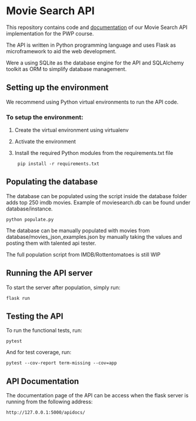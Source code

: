 # Movie Search API

This repository contains code and [documentation](https://github.com/eemelihayrynen/PWP/wiki) of our Movie Search API implementation for the PWP course.

The API is written in Python programming language and uses Flask as microframework to aid the web development.

Were a using SQLite as the database engine for the API and SQLAlchemy toolkit as ORM to simplify database management.

## Setting up the environment

We recommend using Python virtual environments to run the API code.

### To setup the environment:

1. Create the virtual environment using virtualenv
2. Activate the environment
3. Install the required Python modules from the requirements.txt file

        pip install -r requirements.txt

## Populating the database
The database can be populated using the script inside the database folder adds top 250 imdb movies. Example of moviesearch.db can be found under database/instance.

    python populate.py

The database can be manually populated with movies from database/movies_json_examples.json by manually taking the values and posting them with talented api tester.

The full population script from IMDB/Rottentomatoes is still WIP

## Running the API server

To start the server after population, simply run:

    flask run

## Testing the API

To run the functional tests, run:

    pytest
    
And for test coverage, run:
       
    pytest --cov-report term-missing --cov=app
    
## API Documentation

The documentation page of the API can be access when the flask server is running from the following address:

    http://127.0.0.1:5000/apidocs/

